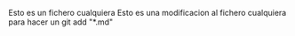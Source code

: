 Esto es un fichero cualquiera
Esto es una modificacion al fichero cualquiera para hacer un git add "*.md"

